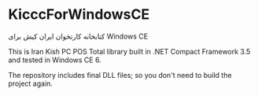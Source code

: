 # KicccForWindowsCE
کتابخانه کارتخوان ایران کیش برای Windows CE

This is Iran Kish PC POS Total library built in .NET Compact Framework 3.5 and tested in Windows CE 6.

The repository includes final DLL files; so you don't need to build the project again.
